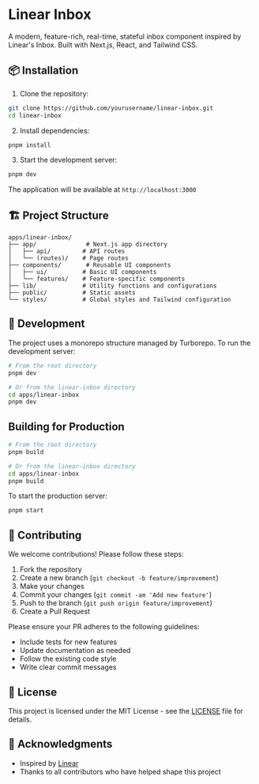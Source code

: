 # Linear Inbox

A modern, feature-rich, real-time, stateful inbox component inspired by Linear's Inbox. Built with Next.js, React, and Tailwind CSS.

## 📦 Installation

1. Clone the repository:

```bash
git clone https://github.com/yourusername/linear-inbox.git
cd linear-inbox
```

2. Install dependencies:

```bash
pnpm install
```

3. Start the development server:

```bash
pnpm dev
```

The application will be available at `http://localhost:3000`

## 🏗️ Project Structure

```
apps/linear-inbox/
├── app/              # Next.js app directory
│   ├── api/         # API routes
│   └── (routes)/    # Page routes
├── components/       # Reusable UI components
│   ├── ui/          # Basic UI components
│   └── features/    # Feature-specific components
├── lib/             # Utility functions and configurations
├── public/          # Static assets
└── styles/          # Global styles and Tailwind configuration
```

## 🚀 Development

The project uses a monorepo structure managed by Turborepo. To run the development server:

```bash
# From the root directory
pnpm dev

# Or from the linear-inbox directory
cd apps/linear-inbox
pnpm dev
```

## Building for Production

```bash
# From the root directory
pnpm build

# Or from the linear-inbox directory
cd apps/linear-inbox
pnpm build
```

To start the production server:

```bash
pnpm start
```

## 🤝 Contributing

We welcome contributions! Please follow these steps:

1. Fork the repository
2. Create a new branch (`git checkout -b feature/improvement`)
3. Make your changes
4. Commit your changes (`git commit -am 'Add new feature'`)
5. Push to the branch (`git push origin feature/improvement`)
6. Create a Pull Request

Please ensure your PR adheres to the following guidelines:

- Include tests for new features
- Update documentation as needed
- Follow the existing code style
- Write clear commit messages

## 📝 License

This project is licensed under the MIT License - see the [LICENSE](LICENSE) file for details.

## 🙏 Acknowledgments

- Inspired by [Linear](https://linear.app)
- Thanks to all contributors who have helped shape this project

